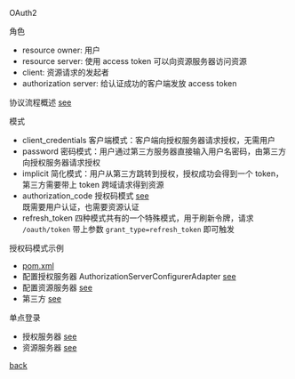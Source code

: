 OAuth2 

角色  
- resource owner: 用户  
- resource server: 使用 access token 可以向资源服务器访问资源
- client: 资源请求的发起者  
- authorization server: 给认证成功的客户端发放 access token  

协议流程概述 [see](2/8.md)  

模式  
- client_credentials 客户端模式：客户端向授权服务器请求授权，无需用户  
- password 密码模式：用户通过第三方服务器直接输入用户名密码，由第三方向授权服务器请求授权  
- implicit 简化模式：用户从第三方跳转到授权，授权成功会得到一个 token，第三方需要带上 token 跨域请求得到资源  
- authorization_code 授权码模式 [see](2/5.md)  
既需要用户认证，也需要资源认证  
- refresh_token 四种模式共有的一个特殊模式，用于刷新令牌，请求 `/oauth/token` 带上参数 `grant_type=refresh_token` 即可触发  

授权码模式示例  
- [pom.xml](2/1.md)  
- 配置授权服务器 AuthorizationServerConfigurerAdapter [see](2/2.md)  
- 配置资源服务器 [see](2/3.md)  
- 第三方 [see](2/4.md)  

单点登录  
- 授权服务器 [see](2/6.md)  
- 资源服务器 [see](2/7.md)  

[back](../20.md)